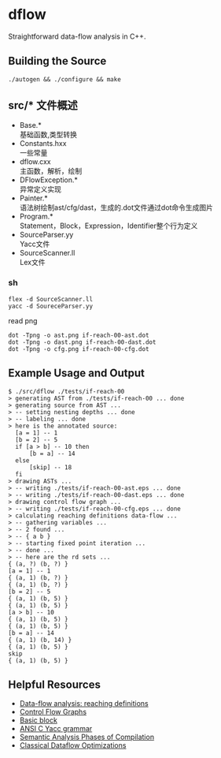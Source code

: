 # dflow
Straightforward data-flow analysis in C++.

## Building the Source
```
./autogen && ./configure && make
```
## src/* 文件概述
- Base.*  
基础函数,类型转换
- Constants.hxx  
一些常量
- dflow.cxx  
主函数，解析，绘制
- DFlowException.*  
异常定义实现
- Painter.*  
语法树绘制ast/cfg/dast，生成的.dot文件通过dot命令生成图片
- Program.*  
Statement，Block，Expression，Identifier整个行为定义
- SourceParser.yy  
Yacc文件
- SourceScanner.ll  
Lex文件

### sh 
```shell script
flex -d SourceScanner.ll
yacc -d SoureceParser.yy
```
read png
```shell script
dot -Tpng -o ast.png if-reach-00-ast.dot
dot -Tpng -o dast.png if-reach-00-dast.dot
dot -Tpng -o cfg.png if-reach-00-cfg.dot
```
## Example Usage and Output
```
$ ./src/dflow ./tests/if-reach-00
> generating AST from ./tests/if-reach-00 ... done
> generating source from AST ...
> -- setting nesting depths ... done
> -- labeling ... done
> here is the annotated source:
  [a = 1] -- 1
  [b = 2] -- 5
  if [a > b] -- 10 then
      [b = a] -- 14
  else
      [skip] -- 18
  fi
> drawing ASTs ...
> -- writing ./tests/if-reach-00-ast.eps ... done
> -- writing ./tests/if-reach-00-dast.eps ... done
> drawing control flow graph ...
> -- writing ./tests/if-reach-00-cfg.eps ... done
> calculating reaching definitions data-flow ...
> -- gathering variables ...
> -- 2 found ...
> -- { a b }
> -- starting fixed point iteration ...
> -- done ...
> -- here are the rd sets ...
{ (a, ?) (b, ?) }
[a = 1] -- 1
{ (a, 1) (b, ?) }
{ (a, 1) (b, ?) }
[b = 2] -- 5
{ (a, 1) (b, 5) }
{ (a, 1) (b, 5) }
[a > b] -- 10
{ (a, 1) (b, 5) }
{ (a, 1) (b, 5) }
[b = a] -- 14
{ (a, 1) (b, 14) }
{ (a, 1) (b, 5) }
skip
{ (a, 1) (b, 5) }

```

## Helpful Resources
* [Data-flow analysis: reaching definitions](http://www.csd.uwo.ca/~moreno/CS447/Lectures/CodeOptimization.html/node7.html)
* [Control Flow Graphs](http://www.cs.utexas.edu/~pingali/CS380C/2013/lectures/CFG.pdf)
* [Basic block](http://en.wikipedia.org/wiki/Basic_block)
* [ANSI C Yacc grammar](http://www.lysator.liu.se/c/ANSI-C-grammar-y.html#expression)
* [Semantic Analysis Phases of Compilation](http://www.cs.sunysb.edu/~cse304/Fall08/Lectures/ast-handout.pdf)
* [Classical Dataflow Optimizations](http://www.cs.cmu.edu/afs/cs/academic/class/15745-s06/web/handouts/04.pdf)